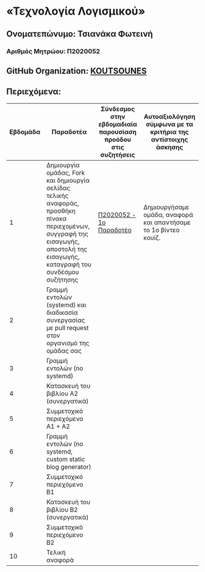 # «Τεχνολογία Λογισμικού»
## Ονοματεπώνυμο: Τσιανάκα Φωτεινή
### Αριθμός Μητρώου: Π2020052
## GitHub Organization: [KOUTSOUNES](https://github.com/KOUTSOUNES)
## Περιεχόμενα:
| Εβδομάδα | Παραδοτέα | Σύνδεσμος στην εβδομαδιαία παρουσίαση προόδου στις συζητήσεις | Αυτοαξιολόγηση σύμφωνα με τα κριτήρια της αντίστοιχης άσκησης |
| --- | --- | --- | --- |
| 1 | Δημιουργία ομάδας, Fork και δημιουργία σελίδας τελικής αναφοράς, προσθήκη πίνακα περιεχομένων, συγγραφή της εισαγωγής, αποστολή της εισαγωγής, καταγραφή του συνδέσμου συζήτησης| [Π2020052 - 1ο Παραδοτέο](https://github.com/courses-ionio/sw/discussions/1208) | Δημιουργήσαμε ομάδα, αναφορά και απαντήσαμε το 1ο βίντεο κουίζ.|
| 2 | Γραμμή εντολών (systemd) και διαδικασία συνεργασίας με pull request στον οργανισμό της ομάδας σας | | |
| 3 | Γραμμή εντολών (no systemd) | | |
| 4 | Κατασκευή του βιβλίου Α2 (συνεργατικά) | | |
| 5 | Συμμετοχικό περιεχόμενο A1 + A2 | | |
| 6 | Γραμμή εντολών (no systemd, custom static blog generator) | | |
| 7 | Συμμετοχικό περιεχόμενο B1 | | |
| 8 | Κατασκευή του βιβλίου Β2 (συνεργατικά) | | |
| 9 | Συμμετοχικό περιεχόμενο B2 | | |
| 10 | Τελική αναφορά | | |
